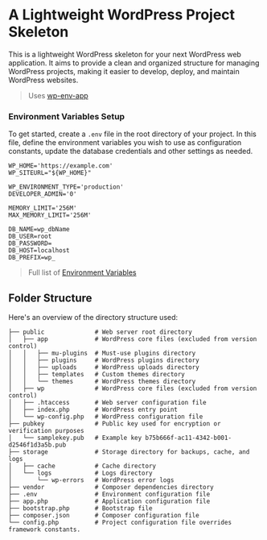 # A Lightweight WordPress Project Skeleton

This is a lightweight WordPress skeleton for your next WordPress web application. It aims to provide a clean and organized structure for managing WordPress projects, making it easier to develop, deploy, and maintain WordPress websites.

> Uses [wp-env-app](https://github.com/devuri/wp-env-app/)

### Environment Variables Setup

To get started, create a `.env` file in the root directory of your project.
In this file, define the environment variables you wish to use as configuration constants, update the database credentials and other settings as needed.

```shell
WP_HOME='https://example.com'
WP_SITEURL="${WP_HOME}"

WP_ENVIRONMENT_TYPE='production'
DEVELOPER_ADMIN='0'

MEMORY_LIMIT='256M'
MAX_MEMORY_LIMIT='256M'

DB_NAME=wp_dbName
DB_USER=root
DB_PASSWORD=
DB_HOST=localhost
DB_PREFIX=wp_
```

> Full list of [Environment Variables](https://devuri.github.io/wp-env-config/env/)

## Folder Structure

Here's an overview of the directory structure used:

```
├── public              # Web server root directory
│   ├── app             # WordPress core files (excluded from version control)
│   │   ├── mu-plugins  # Must-use plugins directory
│   │   ├── plugins     # WordPress plugins directory
│   │   ├── uploads     # WordPress uploads directory
│   │   ├── templates   # Custom themes directory
│   │   └── themes      # WordPress themes directory
│   ├── wp              # WordPress core files (excluded from version control)
│   ├── .htaccess       # Web server configuration file
│   ├── index.php       # WordPress entry point
│   └── wp-config.php   # WordPress configuration file
├── pubkey              # Public key used for encryption or verification purposes
│   └── samplekey.pub   # Example key b75b666f-ac11-4342-b001-d2546f1d3a5b.pub
├── storage             # Storage directory for backups, cache, and logs
│   ├── cache           # Cache directory
│   └── logs            # Logs directory
│       └── wp-errors   # WordPress error logs
├── vendor              # Composer dependencies directory
├── .env                # Environment configuration file
├── app.php             # Application configuration file
├── bootstrap.php       # Bootstrap file
├── composer.json       # Composer configuration file
└── config.php          # Project configuration file overrides framework constants.

```
